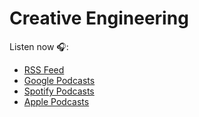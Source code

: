 # Creative Engineering

Listen now 🎧:
- [RSS Feed](https://rodydavis.github.io/creative_engineering/feed.xml)
- [Google Podcasts](https://podcasts.google.com/?feed=aHR0cHM6Ly9yb2R5ZGF2aXMuZ2l0aHViLmlvL2NyZWF0aXZlX2VuZ2luZWVyaW5nL2ZlZWQueG1s&ved=0CAAQ4aUDahcKEwiI156Dz4npAhUAAAAAHQAAAAAQAQ&hl=en)
- [Spotify Podcasts](https://open.spotify.com/show/3UTiK34aDOOSHFpGQ0RglN)
- [Apple Podcasts](https://podcasts.apple.com/us/podcast/creative-engineering/id1507852833)
